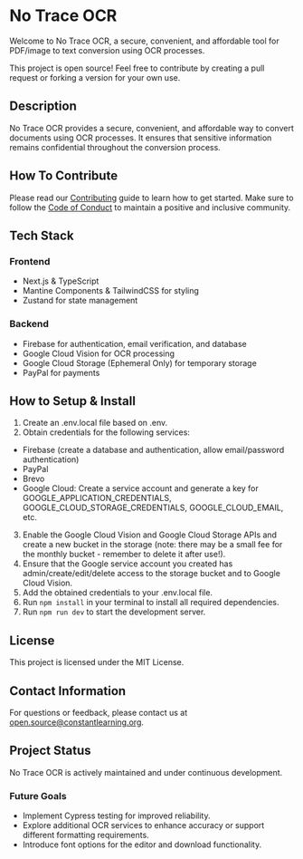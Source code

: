 # No Trace OCR

Welcome to No Trace OCR, a secure, convenient, and affordable tool for PDF/image to text conversion using OCR processes.

This project is open source! Feel free to contribute by creating a pull request or forking a version for your own use.

## Description

No Trace OCR provides a secure, convenient, and affordable way to convert documents using OCR processes. It ensures that sensitive information remains confidential throughout the conversion process.

## How To Contribute

Please read our [Contributing](/CONTRIBUTING.md) guide to learn how to get started. Make sure to follow the [Code of Conduct](/CODE_OF_CONDUCT.md) to maintain a positive and inclusive community.

## Tech Stack

### Frontend

- Next.js & TypeScript
- Mantine Components & TailwindCSS for styling
- Zustand for state management

### Backend

- Firebase for authentication, email verification, and database
- Google Cloud Vision for OCR processing
- Google Cloud Storage (Ephemeral Only) for temporary storage
- PayPal for payments

## How to Setup & Install

1. Create an .env.local file based on .env.
2. Obtain credentials for the following services:

- Firebase (create a database and authentication, allow email/password authentication)
- PayPal
- Brevo
- Google Cloud: Create a service account and generate a key for GOOGLE_APPLICATION_CREDENTIALS, GOOGLE_CLOUD_STORAGE_CREDENTIALS, GOOGLE_CLOUD_EMAIL, etc.

3. Enable the Google Cloud Vision and Google Cloud Storage APIs and create a new bucket in the storage (note: there may be a small fee for the monthly bucket - remember to delete it after use!).
4. Ensure that the Google service account you created has admin/create/edit/delete access to the storage bucket and to Google Cloud Vision.
5. Add the obtained credentials to your .env.local file.
6. Run `npm install` in your terminal to install all required dependencies.
7. Run `npm run dev` to start the development server.

## License

This project is licensed under the MIT License.

## Contact Information

For questions or feedback, please contact us at <open.source@constantlearning.org>.

## Project Status

No Trace OCR is actively maintained and under continuous development.

### Future Goals

- Implement Cypress testing for improved reliability.
- Explore additional OCR services to enhance accuracy or support different formatting requirements.
- Introduce font options for the editor and download functionality.

